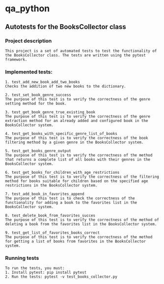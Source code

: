 # qa_python
## Autotests for the BooksCollector class
### Project description
    This project is a set of automated tests to test the functionality of the BooksCollector class. The tests are written using the pytest framework.
### Implemented tests:
    1. test_add_new_book_add_two_books
    Checks the addition of two new books to the dictionary. 

    2. test_set_book_genre_success
    The purpose of this test is to verify the correctness of the genre setting method for the book.

    3. test_get_book_genre_true_existing_book
    The purpose of this test is to verify the correctness of the genre extraction method for an already added and configured book in the BooksCollector system.

    4. test_get_books_with_specific_genre_list_of_books
    The purpose of this test is to verify the correctness of the book filtering method by a given genre in the BooksCollector system.

    5. test_get_books_genre_output
    The purpose of this test is to verify the correctness of the method that returns a complete list of all books with their genres in the BooksCollector system.

    6. test_get_books_for_children_with_age_restrictions
    The purpose of this test is to verify the correctness of the filtering method for books suitable for children based on the specified age restrictions in the BooksCollector system.

    7. test_add_book_in_favorites_append
    The purpose of this test is to check the correctness of the functionality for adding a book to the favorites list in the BooksCollector system.

    8. test_delete_book_from_favorites_succes
    The purpose of this test is to verify the correctness of the method of deleting a book from the favorites list in the BooksCollector system.

    9. test_get_list_of_favorites_books_correct
    The purpose of this test is to verify the correctness of the method for getting a list of books from favorites in the BooksCollector system.

### Running tests
    To run the tests, you must:
    1. Install pytest: pip install pytest
    2. Run the tests: pytest -v test_books_collector.py
